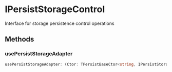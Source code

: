 # IPersistStorageControl

Interface for storage persistence control operations

## Methods

### usePersistStorageAdapter

```ts
usePersistStorageAdapter: (Ctor: TPersistBaseCtor<string, IPersistStorageData<IStorageData>>) => void
```
